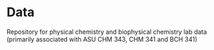 # Data
Repository for physical chemistry and biophysical chemistry lab data (primarily associated with ASU CHM 343, CHM 341 and BCH 341)
